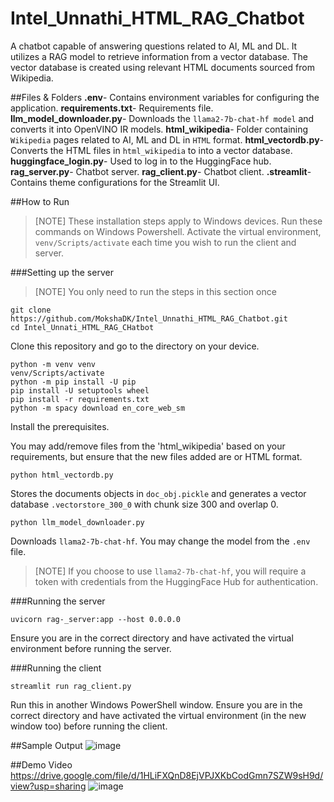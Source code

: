 # Intel_Unnathi_HTML_RAG_Chatbot
A chatbot capable of answering questions related to AI, ML and DL. It utilizes a RAG model to retrieve information from a vector database. The vector database is created using relevant HTML documents sourced from Wikipedia. 

##Files & Folders
**.env**- Contains environment variables for configuring the application.
**requirements.txt**- Requirements file.
**llm_model_downloader.py**- Downloads the `llama2-7b-chat-hf model` and converts it into OpenVINO IR models.
**html_wikipedia**- Folder containing `Wikipedia` pages related to AI, ML and DL in `HTML` format.
**html_vectordb.py**- Converts the HTML files in `html_wikipedia` to into a vector database.
**huggingface_login.py**- Used to log in to the HuggingFace hub.
**rag_server.py**- Chatbot server.
**rag_client.py**- Chatbot client.
**.streamlit**- Contains theme configurations for the Streamlit UI.

##How to Run
>[NOTE]
>These installation steps apply to Windows devices.
>Run these commands on Windows Powershell.
>Activate the virtual environment, `venv/Scripts/activate` each time you wish to run the client and server.

###Setting up the server
>[NOTE]
>You only need to run the steps in this section once
```
git clone https://github.com/MokshaDK/Intel_Unnathi_HTML_RAG_Chatbot.git
cd Intel_Unnati_HTML_RAG_CHatbot
```
Clone this repository and go to the directory on your device.
```
python -m venv venv
venv/Scripts/activate
python -m pip install -U pip
pip install -U setuptools wheel
pip install -r requirements.txt
python -m spacy download en_core_web_sm
```
Install the prerequisites.

You may add/remove files from the 'html_wikipedia' based on your requirements, but ensure that the new files added are or HTML format.
```
python html_vectordb.py
```
Stores the documents objects in `doc_obj.pickle` and generates a vector database `.vectorstore_300_0` with chunk size 300 and overlap 0.
```
python llm_model_downloader.py
```
Downloads `llama2-7b-chat-hf`. You may change the model from the `.env` file.
>[NOTE]
>If you choose to use `llama2-7b-chat-hf`, you will require a token with credentials from the HuggingFace Hub for authentication.

###Running the server
```
uvicorn rag-_server:app --host 0.0.0.0
```
Ensure you are in the correct directory and have activated the virtual environment before running the server.

###Running the client
```
streamlit run rag_client.py
```
Run this in another Windows PowerShell window.
Ensure you are in the correct directory and have activated the virtual environment (in the new window too) before running the client.

##Sample Output
![image](https://github.com/MokshaDK/Intel_Unnathi_HTML_RAG_Chatbot/assets/141493495/cedd4b60-364b-46a7-91d5-924d9007f71d)

##Demo Video
https://drive.google.com/file/d/1HLiFXQnD8EjVPJXKbCodGmn7SZW9sH9d/view?usp=sharing ![image](https://github.com/MokshaDK/Intel_Unnathi_HTML_RAG_Chatbot/assets/141493495/80c168e5-e9c4-4e2f-9b8d-57be854a3b76)

